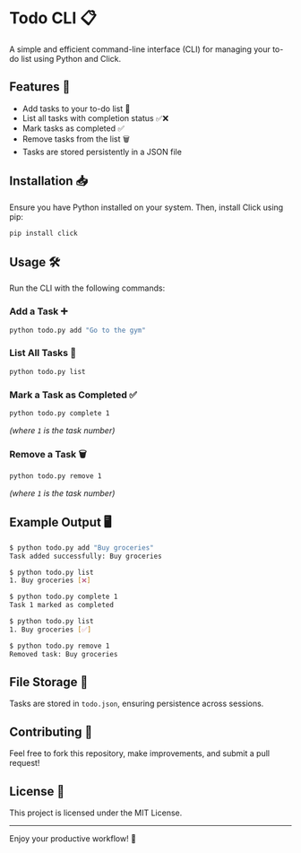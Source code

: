 # Todo CLI 📋

A simple and efficient command-line interface (CLI) for managing your to-do list using Python and Click.

## Features 🚀
- Add tasks to your to-do list 📝
- List all tasks with completion status ✅❌
- Mark tasks as completed ✅
- Remove tasks from the list 🗑️
- Tasks are stored persistently in a JSON file

## Installation 📥
Ensure you have Python installed on your system. Then, install Click using pip:

```sh
pip install click
```

## Usage 🛠️
Run the CLI with the following commands:

### Add a Task ➕
```sh
python todo.py add "Go to the gym"
```

### List All Tasks 📃
```sh
python todo.py list
```

### Mark a Task as Completed ✅
```sh
python todo.py complete 1
```
*(where `1` is the task number)*

### Remove a Task 🗑️
```sh
python todo.py remove 1
```
*(where `1` is the task number)*

## Example Output 🖥️
```sh
$ python todo.py add "Buy groceries"
Task added successfully: Buy groceries

$ python todo.py list
1. Buy groceries [❌]

$ python todo.py complete 1
Task 1 marked as completed

$ python todo.py list
1. Buy groceries [✅]

$ python todo.py remove 1
Removed task: Buy groceries
```

## File Storage 📂
Tasks are stored in `todo.json`, ensuring persistence across sessions.

## Contributing 🤝
Feel free to fork this repository, make improvements, and submit a pull request!

## License 📜
This project is licensed under the MIT License.

---
Enjoy your productive workflow! 🚀

